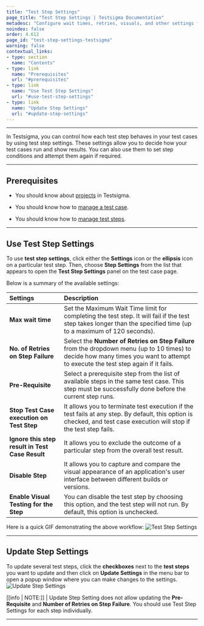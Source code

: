 ```yaml
---
title: "Test Step Settings"
page_title: "Test Step Settings | Testsigma Documentation"
metadesc: "Configure wait times, retries, visuals, and other settings for efficient test automation in Testsigma using Test Step Settings and customise test execution."
noindex: false
order: 4.612
page_id: "test-step-settings-testsigma"
warning: false
contextual_links:
- type: section
  name: "Contents"
- type: link
  name: "Prerequisites"
  url: "#prerequisites"
- type: link
  name: "Use Test Step Settings"
  url: "#use-test-step-settings"
- type: link
  name: "Update Step Settings"
  url: "#update-step-settings"
---
```


---

In Testsigma, you can control how each test step behaves in your test cases by using test step settings. These settings allow you to decide how your test cases run and show results. You can also use them to set step conditions and attempt them again if required.

---

## **Prerequisites** 


- You should know about [projects](https://testsigma.com/docs/projects/overview/) in Testsigma. 
   
- You should know how to [manage a test case](https://testsigma.com/docs/test-cases/manage/add-edit-delete/).

- You should know how to [manage test steps](https://testsigma.com/docs/test-cases/step-types/natural-language/).

---

## **Use Test Step Settings**

To use **test step settings**, click either the **Settings** icon or the **ellipsis** icon on a particular test step. Then, choose **Step Settings** from the list that appears to open the **Test Step Settings** panel on the test case page. 

Below is a summary of the available settings:

| **Settings** | **Description** |
|:------------------|:-------------|
|**Max wait time**|Set the Maximum Wait Time limit for completing the test step. It will fail if the test step takes longer than the specified time (up to a maximum of 120 seconds).|
|**No. of Retries on Step Failure**|Select the **Number of Retries on Step Failure** from the dropdown menu (up to 10 times) to decide how many times you want to attempt to execute the test step again if it fails.|
|**Pre-Requisite**|Select a prerequisite step from the list of available steps in the same test case. This step must be successfully done before the current step runs.|
|**Stop Test Case execution on Test Step**|It allows you to terminate test execution if the test fails at any step. By default, this option is checked, and test case execution will stop if the test step fails.|
|**Ignore this step result in Test Case Result**|It allows you to exclude the outcome of a particular step from the overall test result.|
|**Disable Step**|It allows you to capture and compare the visual appearance of an application's user interface between different builds or versions.|
|**Enable Visual Testing for the Step**|You can disable the test step by choosing this option, and the test step will not run. By default, this option is unchecked.|

Here is a quick GIF demonstrating the above workflow: ![Test Step Settings](https://s3.amazonaws.com/static-docs.testsigma.com/new_images/projects/applications/teststep_setting.gif)

---

## **Update Step Settings**

To update several test steps, click the **checkboxes** next to the **test steps** you want to update and then click on **Update Settings** in the menu bar to open a popup window where you can make changes to the settings. ![Update Step Settings](https://s3.amazonaws.com/static-docs.testsigma.com/new_images/projects/applications/update_testsettings.gif)

[[info | NOTE:]]
| Update Step Setting does not allow updating the **Pre-Requisite** and **Number of Retries on Step Failure**. You should use Test Step Settings for each step individually.

---